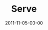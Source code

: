 ---
layout: message
category: message
series: "The Strong Challenge"
title: "Serve"
date: 2011-11-05-00-00
message_id: 699
audio: "http://s3.amazonaws.com/crossroads-media/messages/audio/strong_05.mp3"
audio-duration: "36:10"
program: "http://s3.amazonaws.com/crossroads-media/documents/11_05-06_11STRONGProgram.pdf"
description: "Service is a one-two punch to our hearts and our hands—it makes us strong by pulling us away from our own selfish ambitions, and toward the needs of others. And the more we serve, the more opportunity we have to understand God's abundant, generous love."
video: "http://s3.amazonaws.com/crossroads-media/messages/video/strong_05.mp4"
video-duration: "36:14"
yt-embed-url: "//www.youtube.com/embed/TavQUXB8Q-Y"
video-image: "http://s3.amazonaws.com/crossroads-media/images/strong_05_still.jpg"
tag: 
 - beechem
 - serve
 - strong-challenge
 - journey
 - program
explicit: false
---